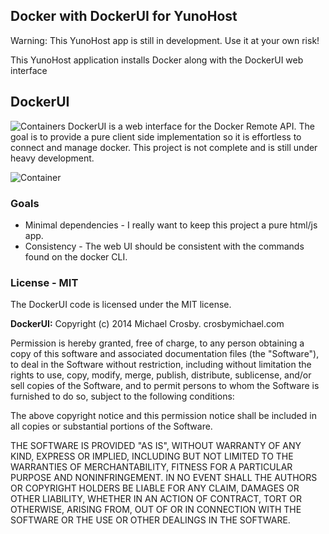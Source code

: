 Docker with DockerUI for YunoHost 
----------------------------------------
Warning: This YunoHost app is still in development. Use it at your own risk!

This YunoHost application installs Docker along with the DockerUI web interface



## DockerUI

![Containers](https://github.com/crosbymichael/dockerui/blob/master/container.png?raw=true)
DockerUI is a web interface for the Docker Remote API.  The goal is to provide a pure client side implementation so it is effortless to connect and manage docker.  This project is not complete and is still under heavy development.

![Container](https://github.com/crosbymichael/dockerui/blob/master/container.png?raw=true)


### Goals
* Minimal dependencies - I really want to keep this project a pure html/js app.
* Consistency - The web UI should be consistent with the commands found on the docker CLI.

### License - MIT
The DockerUI code is licensed under the MIT license.


**DockerUI:**
Copyright (c) 2014 Michael Crosby. crosbymichael.com

Permission is hereby granted, free of charge, to any person
obtaining a copy of this software and associated documentation 
files (the "Software"), to deal in the Software without 
restriction, including without limitation the rights to use, copy, 
modify, merge, publish, distribute, sublicense, and/or sell copies 
of the Software, and to permit persons to whom the Software is 
furnished to do so, subject to the following conditions:

The above copyright notice and this permission notice shall be 
included in all copies or substantial portions of the Software.

THE SOFTWARE IS PROVIDED "AS IS", WITHOUT WARRANTY OF ANY KIND,
EXPRESS OR IMPLIED,
INCLUDING BUT NOT LIMITED TO THE WARRANTIES OF MERCHANTABILITY, 
FITNESS FOR A PARTICULAR PURPOSE AND NONINFRINGEMENT. 
IN NO EVENT SHALL THE AUTHORS OR COPYRIGHT 
HOLDERS BE LIABLE FOR ANY CLAIM, 
DAMAGES OR OTHER LIABILITY, 
WHETHER IN AN ACTION OF CONTRACT, 
TORT OR OTHERWISE, 
ARISING FROM, OUT OF OR IN CONNECTION WITH 
THE SOFTWARE OR THE USE OR OTHER DEALINGS IN THE SOFTWARE.
